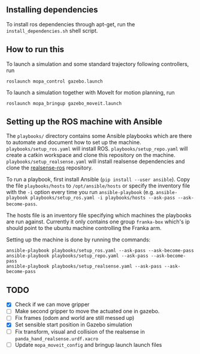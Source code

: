 
## Installing dependencies

To install ros dependencies through apt-get, run the `install_dependencies.sh` shell script.

## How to run this

To launch a simulation and some standard trajectory following controllers, run

```
roslaunch mopa_control gazebo.launch
```

To launch a simulation together with MoveIt for motion planning, run

```
roslaunch mopa_bringup gazebo_moveit.launch
```

## Setting up the ROS machine with Ansible

The `playbooks/` directory contains some Ansible playbooks which are there to automate and document how to set up the machine. `playbooks/setup_ros.yaml` will install ROS. `playbooks/setup_repo.yaml` will create a catkin workspace and clone this repository on the machine. `playbooks/setup_realsense.yaml` will install realsense dependencies and clone the [realsense-ros](https://github.com/IntelRealSense/realsense-ros) repository.

To run a playbook, first install Ansible (`pip install --user ansible`). Copy the file `playbooks/hosts` to `/opt/ansible/hosts` or specify the inventory file with the `-i` option every time you run `ansible-playbook` (e.g. `ansible-playbook playbooks/setup_ros.yaml -i playbooks/hosts --ask-pass --ask-become-pass`.

The hosts file is an inventory file specifying which machines the playbooks are run against. Currently it only contains one group `franka-box` which's ip should point to the ubuntu machine controlling the Franka arm.

Setting up the machine is done by running the commands:
```
ansible-playbook playbooks/setup_ros.yaml --ask-pass --ask-become-pass
ansible-playbook playbooks/setup_repo.yaml --ask-pass --ask-become-pass
ansible-playbook playbooks/setup_realsense.yaml --ask-pass --ask-become-pass
```

## TODO

- [x] Check if we can move gripper
- [ ] Make second gripper to move the actuated one in gazebo.
- [ ] Fix frames (odom and world are still messed up)
- [x] Set sensible start position in Gazebo simulation
- [ ] Fix transform, visual and collision of the realsense in `panda_hand_realsense.urdf.xacro`
- [ ] Update `mopa_moveit_config` and bringup launch launch files
